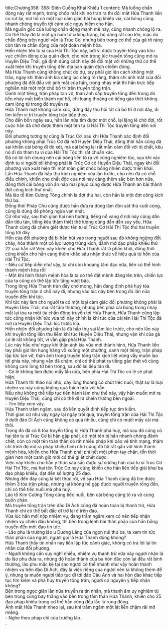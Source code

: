 title:Chương358: 358: Điên Cuồng Khai Khiếu 1
content:
Mà luồng chấn động này rất mạnh, trong chớp mắt khi nó tràn ra thì đôi mắt Hứa Thanh liền co rút lại, mơ hồ có một loại cảm giác hãi hùng khiếp vía, cái bóng cũng nhanh chóng truyền tới cảm xúc nguy hiểm cho hắn.<br>Mà nguồn gốc của luồng chấn động mạnh mẽ này, cũng nhanh chóng lộ ra.<br>Có thể thấy đó là một gã nam tử cường tráng, bộ dáng rất cao lớn, mặc dù chấn động trên người vẫn là Trúc Cơ, nhưng bên trong cơ thể của gã rõ ràng còn tản ra chấn động của một đoàn mệnh hỏa.<br>Hiển nhiên tên tu sĩ của Hải Thi Tộc này, bởi vì được truyền tống vào khu vực chiếm đóng của quân địch, cho nên trong lúc truyền tống cũng mở ra Huyền Diệu Thái, gã định dùng cách này để đối mặt với những thứ có thể xuất hiện khi truyền tống đến địa bàn quân địch chiếm đóng.<br>Mà Hứa Thanh cũng không chút do dự, tay phải giơ lên cách không một trảo, ngay khi thân ảnh kia càng lúc càng rõ ràng, thậm chí ánh mắt của đối phương đã đối đầu với ánh mắt của hắn, trong nháy mắt thì hắn trực tiếp nghiền nát một một chỗ bố trí trên truyền tống trận.<br>Oanh một tiếng, trận pháp tan vỡ, thân ảnh sắp truyền tống đến trong đó liền nháy mắt biến thành mơ hồ, chỉ loáng thoáng có tiếng gào thét không cam lòng từ trong đó truyền ra.<br>Hứa Thanh mặt không cảm xúc, đứng dậy thu hồi tất cả bố trí ở nơi đây, đi tìm kiếm vị trí truyền tống trận tiếp theo.<br>Cho đến bốn ngày sau, hắn lần nữa tìm được một chỗ, lại lặng lẽ chờ đợi, rốt cuộc hắn đã chờ được thêm một tên tu sĩ Hải Thi Tộc truyền tống đến nơi này.<br>Đối phương tương tự cũng là Trúc Cơ, sau khi Hứa Thanh xác định đối phương không phải Trúc Cơ đã mở Huyền Diệu Thái, đồng thời hắn cũng đã sai khiến cái bóng đi dò xét, mà cái bóng lại rất mẫn cảm đối với dị chất, kêu nó đi do thám tu vi của Hải Thi Tộc thì rất chuẩn xác.<br>Đã có lợi ích chung nên cái bóng liền tỏ ra vô cùng nghiêm túc, sau khi xác định tu vi người tới không phải là Trúc Cơ có Huyền Diệu Thái, ngay khi đối phương vừa xuất hiện thì một màn giết chóc bỗng nhiên được triển khai.<br>Lần Hứa Thanh đã hấp thu kinh nghiệm của lần trước, cho nên đã có chỗ điều chỉnh, khiến cho chất độc của nơi này càng thêm sắc bén hơn nữa, đồng thời cái bóng vốn ẩn nấp mai phục cũng được Hứa Thanh an bài thành đợt công kích thứ nhất.<br>Mà lão tổ Kim Cương Tông chính là đợt thứ hai, còn hắn là một đợt công kích thứ ba.<br>Đồng thời Pháp Chu cũng được hắn đưa ra dùng làm đòn sát thủ cuối cùng, cũng là dùng để phòng ngừa vạn nhất.<br>Cứ như vậy, sau thời gian hai nén hương, tiếng nổ vang ở nơi này cũng dần dần tiêu tán, tiếng kêu thảm thiết thê lương cũng dần dần suy yếu, Hứa Thanh cũng đã chém giết được tên tu sĩ Trúc Cơ Hải Thi Tộc thứ hai truyền tống tới đây.<br>Hồn của đối phương đã bị hắn hút vào trong người sau đó không ngừng đốt cháy, hóa thành một cỗ lực lượng trùng kích, đánh mở đạo pháp khiếu thứ 22 của hắn ra! Việc này khiến cho Hứa Thanh rất là phấn khởi, đồng thời cũng khiến cho hắn càng thêm khắc sâu nhận thức về hiệu quả từ hồn của Hải Thi Tộc.<br>- Nếu cứ tiếp diễn như vậy, ta chỉ còn khoảng tám đạo nữa, liền có thể hình thành mệnh hỏa rồi!<br>- Một khi hình thành mệnh hỏa là ta có thể đặt mệnh đăng lên trên, chiến lực của ta cũng có thể lập tức tăng vượt bậc.<br>Trong lòng Hứa Thanh tràn đầy chờ mong, hắn đang định phá huỷ tòa truyền tống trận ở chỗ này đi, nhưng vào lúc này bên trong đó lần nữa truyền đến khí tức.<br>Khí tức này làm cho người ta có một loại cảm giác đối phương không phải là Huyền Diệu Thái, mà rất tầm thường, nhưng bên phía cái bóng trong nháy mắt lại tỏa ra một tia chấn động truyền tới Hứa Thanh, Hứa Thanh cũng lập tức công nhận khí tức vừa tới này chính là khí tức của cái tên Hải Thi Tộc đã mở ra Huyền Diệu Thái lúc trước kia.<br>Hiển nhiên đối phương hẳn là đã hấp thụ sai lầm lúc trước, cho nên lần này khi truyền tống liền thu liễm khí tức Huyền Diệu Thái, nhưng vận khí của gã có lẽ rất không tốt, vì vẫn gặp phải Hứa Thanh.<br>Lúc này hầu như ngay khi thân ảnh kia vừa mới thành hình, Hứa Thanh liền tay phải giơ lên hung hăng vỗ xuống một chưởng, oanh một tiếng, trận pháp lập tức tan vỡ, thân ảnh trong truyền tống trận kịch liệt vùng vẫy muốn lao tới phía này, nhưng vẫn đã chậm, chỉ có thể phát ra tiếng gào thét vô cùng không cam lòng từ bên trong, sau đó lại tiêu tán đi.<br>- Có lẽ không làm được mấy lần nữa, bên phía Hải Thi Tộc có lẽ sẽ phát hiện.<br>Hứa Thanh thì thào nói nhỏ, đáy lòng thoáng có chút tiếc nuối, thật sự là loại nhiệm vụ này cũng không quá thích hợp với hắn.<br>Nếu như không thể tiếp tục tiến hành làm như thế này, vậy hắn muốn mở ra Huyền Diệu Thái, cũng chỉ có thể đi ra chiến trường bên ngoài.<br>- Tìm tiếp xem vậy.<br>Hứa Thanh trầm ngâm, sau đó liền quyết định tiếp tục tìm kiếm.<br>Thời gian cứ như vậy ngày lại ngày trôi qua, truyền tống trận của Hải Thi Tộc ở dưới đảo Di Ách cũng không có quá nhiều, cũng chỉ có mười mấy cái mà thôi.<br>Trong đó đã có 8 tòa truyền tống bị Hứa Thanh phá huỷ, mà sau đó cũng có hai tên tu sĩ Trúc Cơ bị hắn gặp phải, có một tên bị hắn nhanh chóng đánh chết, còn có một tên toàn thân có rất nhiều pháp khí bảo vệ tính mạng, thậm chí trình độ mở ra pháp khiếu hình như cũng đã tới rất gần với hình thành mệnh hỏa, khiến cho Hứa Thanh phải phí hết một phen tay chân, tốn thời gian hơn một canh giờ mới có thể gi ết chết được.<br>Việc này khiến cho hắn ý thức sâu sắc được sự cường hãn của tu sĩ Trúc Cơ Hải Thi Tộc, mà hai tên Trúc Cơ này cũng khiến cho hắn liên tiếp giải khai ba đạo pháp khiếu, đạt đến số lượng 25 đạo.<br>Nhưng đến đây cũng là kết thúc rồi, về sau Hứa Thanh cũng đã tìm được thêm 3 tòa trận pháp, nhưng lại không hề gặp được người truyền tống đến, chỉ có thể tiếc nuối mà phá huỷ.<br>Lão tổ Kim Cương Tông cũng tiếc nuối, bên cái bóng cũng tỏ ra vô cùng buồn chán.<br>Mà truyền tống trận trên đảo Di Ách cũng đã hoàn toàn bị thanh trừ, Hứa Thanh chỉ có thể bất đắc dĩ trở lại ở trên đảo.<br>Vừa lúc hắn mới nộp nhiệm vụ, đang trầm ngâm xem có nên tiếp nhận nhiệm vụ chiến đấu không, thì bên trong lệnh bài thân phận của hắn bỗng truyền đến một đạo tin tức.<br>- Lão phu là trường lão u Dương Lăng của ngọn núi thứ ba, ta xem tin tức thân phận của ngươi, ngươi gọi là Hứa Thanh đúng không?<br>Hứa Thanh thấy tin nhắn này liền lập tức cảnh giác, không có trả lời lại tin nhắn của đối phương.<br>- Ngươi không cần suy nghĩ nhiều, nhiệm vụ thanh trừ vừa nãy ngươi nhận là do lão phu đưa ra, nhưng độ hoàn thành của ba hòn đảo còn lại đều rất bình thường, lão phu mặc kệ tại sao ngươi có thể nhanh như vậy hoàn thành nhiệm vụ trên đảo Di Ách, đây là việc riêng của ngươi nên ta không thèm để ý, nhưng ta muốn ngươi tiếp tục đi tới đảo Câu Anh và hai hòn đảo khác tiếp tục tìm kiếm và phá hủy truyền tống trận, ngươi có nguyện ý tiếp nhận không?<br>Bên trong ngọc giản lần nữa truyền ra tin nhắn, mà thanh âm uy nghiêm từ bên trong cũng bay thẳng vào bên trong tâm thần Hứa Thanh, khiến cho 25 đạo pháp khiếu trong cơ thể hắn cũng đều lắc lư rung động.<br>Ánh mắt Hứa Thanh nheo lại, sau khi trầm ngâm một lát liền chậm rãi mở miệng.<br>- Nghe theo pháp chỉ của trưởng lão.<br>.<br>